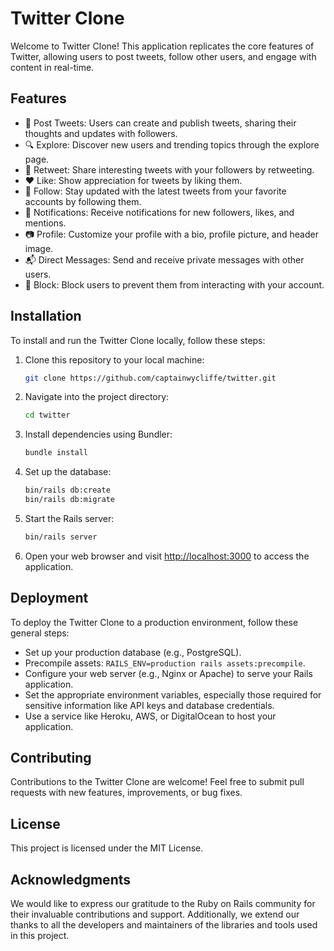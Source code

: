 
# Twitter Clone

Welcome to Twitter Clone! This application replicates the core features of Twitter, allowing users to post tweets, follow other users, and engage with content in real-time.

## Features

- 📝 Post Tweets: Users can create and publish tweets, sharing their thoughts and updates with followers.
- 🔍 Explore: Discover new users and trending topics through the explore page.
- 🔁 Retweet: Share interesting tweets with your followers by retweeting.
- ❤️ Like: Show appreciation for tweets by liking them.
- 👥 Follow: Stay updated with the latest tweets from your favorite accounts by following them.
- 🔔 Notifications: Receive notifications for new followers, likes, and mentions.
- 📷 Profile: Customize your profile with a bio, profile picture, and header image.
- 📬 Direct Messages: Send and receive private messages with other users.
- 🚫 Block: Block users to prevent them from interacting with your account.

## Installation

To install and run the Twitter Clone locally, follow these steps:

1. Clone this repository to your local machine:

   ```bash
   git clone https://github.com/captainwycliffe/twitter.git
   ```

2. Navigate into the project directory:

   ```bash
   cd twitter
   ```

3. Install dependencies using Bundler:

   ```bash
   bundle install
   ```

4. Set up the database:

   ```bash
   bin/rails db:create
   bin/rails db:migrate
   ```

5. Start the Rails server:

   ```bash
   bin/rails server
   ```

6. Open your web browser and visit [http://localhost:3000](http://localhost:3000) to access the application.

## Deployment

To deploy the Twitter Clone to a production environment, follow these general steps:

- Set up your production database (e.g., PostgreSQL).
- Precompile assets: `RAILS_ENV=production rails assets:precompile`.
- Configure your web server (e.g., Nginx or Apache) to serve your Rails application.
- Set the appropriate environment variables, especially those required for sensitive information like API keys and database credentials.
- Use a service like Heroku, AWS, or DigitalOcean to host your application.

## Contributing

Contributions to the Twitter Clone are welcome! Feel free to submit pull requests with new features, improvements, or bug fixes.

## License

This project is licensed under the MIT License.

## Acknowledgments

We would like to express our gratitude to the Ruby on Rails community for their invaluable contributions and support. Additionally, we extend our thanks to all the developers and maintainers of the libraries and tools used in this project.
